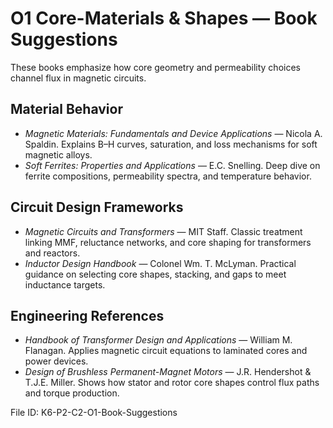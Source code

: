 # O1 Core-Materials & Shapes — Book Suggestions

These books emphasize how core geometry and permeability choices channel flux in magnetic circuits.

## Material Behavior
- *Magnetic Materials: Fundamentals and Device Applications* — Nicola A. Spaldin. Explains B–H curves, saturation, and loss mechanisms for soft magnetic alloys.
- *Soft Ferrites: Properties and Applications* — E.C. Snelling. Deep dive on ferrite compositions, permeability spectra, and temperature behavior.

## Circuit Design Frameworks
- *Magnetic Circuits and Transformers* — MIT Staff. Classic treatment linking MMF, reluctance networks, and core shaping for transformers and reactors.
- *Inductor Design Handbook* — Colonel Wm. T. McLyman. Practical guidance on selecting core shapes, stacking, and gaps to meet inductance targets.

## Engineering References
- *Handbook of Transformer Design and Applications* — William M. Flanagan. Applies magnetic circuit equations to laminated cores and power devices.
- *Design of Brushless Permanent-Magnet Motors* — J.R. Hendershot & T.J.E. Miller. Shows how stator and rotor core shapes control flux paths and torque production.

File ID: K6-P2-C2-O1-Book-Suggestions
